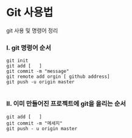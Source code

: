 # Git 사용법

git 사용 및 명령어 정리

### I. git 명령어 순서

```
git init
git add [   ]
git commit -m "message"
git remote add orgin [ github address]
git push -u origin master


```



### II. 이미 만들어진 프로젝트에 git을 올리는 순서

```
git add [   ]
git commit -m "메세지"
git push - u origin master
```

